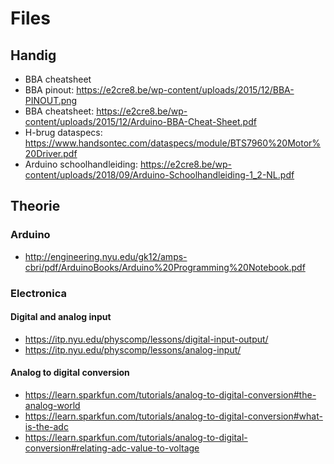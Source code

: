 # Files

## Handig
- BBA cheatsheet
- BBA pinout: https://e2cre8.be/wp-content/uploads/2015/12/BBA-PINOUT.png
- BBA cheatsheet: https://e2cre8.be/wp-content/uploads/2015/12/Arduino-BBA-Cheat-Sheet.pdf
- H-brug dataspecs: https://www.handsontec.com/dataspecs/module/BTS7960%20Motor%20Driver.pdf
- Arduino schoolhandleiding: https://e2cre8.be/wp-content/uploads/2018/09/Arduino-Schoolhandleiding-1_2-NL.pdf

## Theorie
### Arduino
- http://engineering.nyu.edu/gk12/amps-cbri/pdf/ArduinoBooks/Arduino%20Programming%20Notebook.pdf

### Electronica
#### Digital and analog input
- https://itp.nyu.edu/physcomp/lessons/digital-input-output/ 
- https://itp.nyu.edu/physcomp/lessons/analog-input/ 

#### Analog to digital conversion
- https://learn.sparkfun.com/tutorials/analog-to-digital-conversion#the-analog-world
- https://learn.sparkfun.com/tutorials/analog-to-digital-conversion#what-is-the-adc
- https://learn.sparkfun.com/tutorials/analog-to-digital-conversion#relating-adc-value-to-voltage
